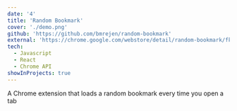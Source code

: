 ```yaml
---
date: '4'
title: 'Random Bookmark'
cover: './demo.png'
github: 'https://github.com/bmrejen/random-bookmark'
external: 'https://chrome.google.com/webstore/detail/random-bookmark/fkmbndneokgnjgfakofffnljleeggpeg?hl=en'
tech:
  - Javascript
  - React
  - Chrome API
showInProjects: true
---
```


A Chrome extension that loads a random bookmark every time you open a tab
